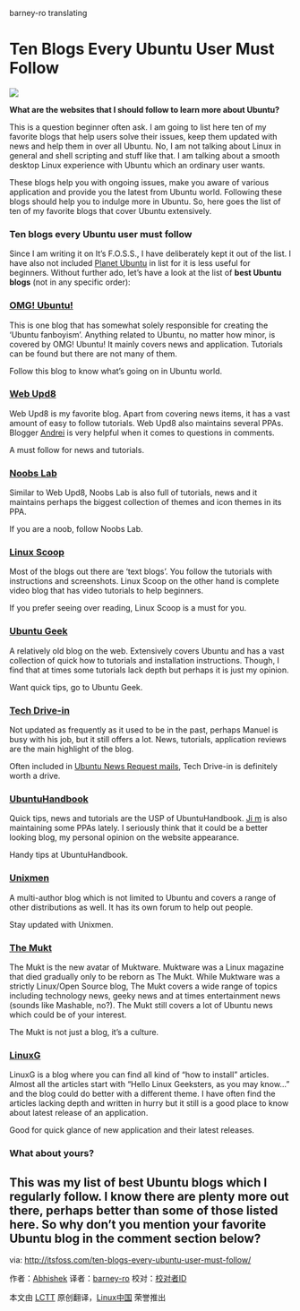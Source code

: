 barney-ro  translating

Ten Blogs Every Ubuntu User Must Follow
================================================================================
![](http://itsfoss.itsfoss.netdna-cdn.com/wp-content/uploads/2014/09/Best_Ubuntu_Blogs.jpg)

**What are the websites that I should follow to learn more about Ubuntu?**

This is a question beginner often ask. I am going to list here ten of my favorite blogs that help users solve their issues, keep them updated with news and help them in over all Ubuntu. No, I am not talking about Linux in general and shell scripting and stuff like that. I am talking about a smooth desktop Linux experience with Ubuntu which an ordinary user wants.

These blogs help you with ongoing issues, make you aware of various application and provide you the latest from Ubuntu world. Following these blogs should help you to indulge more in Ubuntu. So, here goes the list of ten of my favorite blogs that cover Ubuntu extensively.

### Ten blogs every Ubuntu user must follow ###

Since I am writing it on It’s F.O.S.S., I have deliberately kept it out of the list. I have also not included [Planet Ubuntu][1] in list for it is less useful for beginners. Without further ado, let’s have a look at the list of **best Ubuntu blogs** (not in any specific order):

### [OMG! Ubuntu!][2] ###

This is one blog that has somewhat solely responsible for creating the ‘Ubuntu fanboyism’. Anything related to Ubuntu, no matter how minor, is covered by OMG! Ubuntu! It mainly covers news and application. Tutorials can be found but there are not many of them.

Follow this blog to know what’s going on in Ubuntu world.

### [Web Upd8][3] ###

Web Upd8 is my favorite blog. Apart from covering news items, it has a vast amount of easy to follow tutorials. Web Upd8 also maintains several PPAs. Blogger [Andrei][4] is very helpful when it comes to questions in comments.

A must follow for news and tutorials.

### [Noobs Lab][5] ###

Similar to Web Upd8, Noobs Lab is also full of tutorials, news and it maintains perhaps the biggest collection of themes and icon themes in its PPA.

If you are a noob, follow Noobs Lab.

### [Linux Scoop][6] ###

Most of the blogs out there are ‘text blogs’. You follow the tutorials with instructions and screenshots. Linux Scoop on the other hand is complete video blog that has video tutorials to help beginners.

If you prefer seeing over reading, Linux Scoop is a must for you.

### [Ubuntu Geek][7] ###

A relatively old blog on the web. Extensively covers Ubuntu and has a vast collection of quick how to tutorials and installation instructions. Though, I find that at times some tutorials lack depth but perhaps it is just my opinion.

Want quick tips, go to Ubuntu Geek.

### [Tech Drive-in][8] ###

Not updated as frequently as it used to be in the past, perhaps Manuel is busy with his job, but it still offers a lot. News, tutorials, application reviews are the main highlight of the blog.

Often included in [Ubuntu News Request mails][9], Tech Drive-in is definitely worth a drive.

### [UbuntuHandbook][10] ###

Quick tips, news and tutorials are the USP of UbuntuHandbook. [Ji m][11] is also maintaining some PPAs lately. I seriously think that it could be a better looking blog, my personal opinion on the website appearance.

Handy tips at UbuntuHandbook.

### [Unixmen][12] ###

A multi-author blog which is not limited to Ubuntu and covers a range of other distributions as well. It has its own forum to help out people.

Stay updated with Unixmen.

### [The Mukt][13] ###

The Mukt is the new avatar of Muktware. Muktware was a Linux magazine that died gradually only to be reborn as The Mukt. While Muktware was a strictly Linux/Open Source blog, The Mukt covers a wide range of topics including technology news, geeky news and at times entertainment news (sounds like Mashable, no?). The Mukt still covers a lot of Ubuntu news which could be of your interest.

The Mukt is not just a blog, it’s a culture.

### [LinuxG][14] ###

LinuxG is a blog where you can find all kind of “how to install” articles. Almost all the articles start with “Hello Linux Geeksters, as you may know…” and the blog could do better with a different theme. I have often find the articles lacking depth and written in hurry but it still is a good place to know about latest release of an application.

Good for quick glance of new application and their latest releases.

### What about yours? ###

This was my list of best Ubuntu blogs which I regularly follow. I know there are plenty more out there, perhaps better than some of those listed here. So why don’t you mention your favorite Ubuntu blog in the comment section below?
--------------------------------------------------------------------------------

via: http://itsfoss.com/ten-blogs-every-ubuntu-user-must-follow/

作者：[Abhishek][a]
译者：[barney-ro](https://github.com/barney-ro)
校对：[校对者ID](https://github.com/校对者ID)

本文由 [LCTT](https://github.com/LCTT/TranslateProject) 原创翻译，[Linux中国](http://linux.cn/) 荣誉推出

[a]:http://itsfoss.com/author/Abhishek/
[1]:http://planet.ubuntu.com/
[2]:http://www.omgubuntu.co.uk/
[3]:http://www.webupd8.org/
[4]:https://plus.google.com/+AlinAndrei
[5]:http://www.noobslab.com/
[6]:http://linuxscoop.com/
[7]:http://www.ubuntugeek.com/
[8]:http://www.techdrivein.com/
[9]:https://lists.ubuntu.com/mailman/listinfo/ubuntu-news
[10]:http://ubuntuhandbook.org/
[11]:https://plus.google.com/u/0/+JimUbuntuHandbook
[12]:http://www.unixmen.com/
[13]:http://www.themukt.com/
[14]:http://linuxg.net/